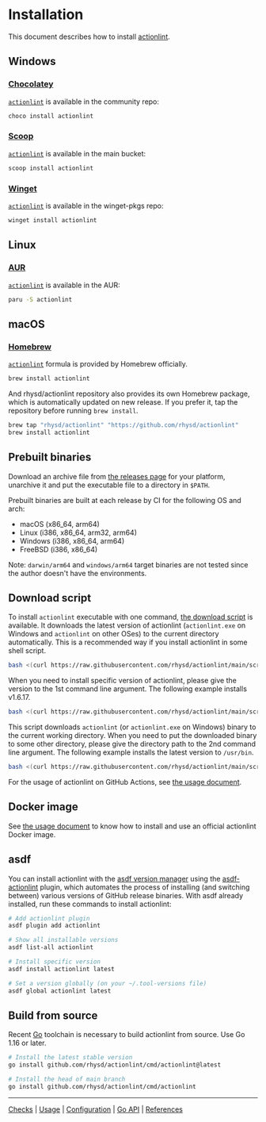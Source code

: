 Installation
============

This document describes how to install [actionlint](../docs).

## Windows

### [Chocolatey](https://chocolatey.org/)

[`actionlint`](https://community.chocolatey.org/packages/actionlint) is available in the community repo:

```powershell
choco install actionlint
```

### [Scoop](https://scoop.sh/)

[`actionlint`](https://scoop.sh/#/apps?q=actionlint&s=0&d=1&o=true) is available in the main bucket:

```powershell
scoop install actionlint
```

### [Winget](https://learn.microsoft.com/en-us/windows/package-manager/)

[`actionlint`](https://github.com/microsoft/winget-pkgs/tree/master/manifests/r/rhysd/actionlint) is available in the winget-pkgs repo:

```powershell
winget install actionlint
```

## Linux

### [AUR](https://aur.archlinux.org/)

[`actionlint`](https://aur.archlinux.org/packages/actionlint) is available in the AUR:

```sh
paru -S actionlint
```


## macOS

### [Homebrew][homebrew]

[`actionlint`][formula] formula is provided by Homebrew officially.

```sh
brew install actionlint
```

And rhysd/actionlint repository also provides its own Homebrew package, which is automatically updated on new release.
If you prefer it, tap the repository before running `brew install`.

```sh
brew tap "rhysd/actionlint" "https://github.com/rhysd/actionlint"
brew install actionlint
```

## Prebuilt binaries

Download an archive file from [the releases page][releases] for your platform, unarchive it and put the executable file to a
directory in `$PATH`.

Prebuilt binaries are built at each release by CI for the following OS and arch:

- macOS (x86_64, arm64)
- Linux (i386, x86_64, arm32, arm64)
- Windows (i386, x86_64, arm64)
- FreeBSD (i386, x86_64)

Note: `darwin/arm64` and `windows/arm64` target binaries are not tested since the author doesn't have the environments.

<a name="download-script"></a>
## Download script

To install `actionlint` executable with one command, [the download script](../scripts/download-actionlint.bash) is available.
It downloads the latest version of actionlint (`actionlint.exe` on Windows and `actionlint` on other OSes) to the current
directory automatically. This is a recommended way if you install actionlint in some shell script.

```sh
bash <(curl https://raw.githubusercontent.com/rhysd/actionlint/main/scripts/download-actionlint.bash)
```

When you need to install specific version of actionlint, please give the version to the 1st command line argument. The following
example installs v1.6.17.

```sh
bash <(curl https://raw.githubusercontent.com/rhysd/actionlint/main/scripts/download-actionlint.bash) 1.6.17
```

This script downloads `actionlint` (or `actionlint.exe` on Windows) binary to the current working directory. When you need to put
the downloaded binary to some other directory, please give the directory path to the 2nd command line argument. The following
example installs the latest version to `/usr/bin`.

```sh
bash <(curl https://raw.githubusercontent.com/rhysd/actionlint/main/scripts/download-actionlint.bash) latest /usr/bin
```

For the usage of actionlint on GitHub Actions, see [the usage document](usage.md#on-github-actions).

## Docker image

See [the usage document](./usage.md#docker) to know how to install and use an official actionlint Docker image.

## asdf

You can install actionlint with the [asdf version manager][asdf] using the [asdf-actionlint][asdf-plugin] plugin, which
automates the process of installing (and switching between) various versions of GitHub release binaries. With asdf already
installed, run these commands to install actionlint:

```bash
# Add actionlint plugin
asdf plugin add actionlint

# Show all installable versions
asdf list-all actionlint

# Install specific version
asdf install actionlint latest

# Set a version globally (on your ~/.tool-versions file)
asdf global actionlint latest
```

## Build from source

Recent [Go][] toolchain is necessary to build actionlint from source. Use Go 1.16 or later.

```sh
# Install the latest stable version
go install github.com/rhysd/actionlint/cmd/actionlint@latest

# Install the head of main branch
go install github.com/rhysd/actionlint/cmd/actionlint
```

---

[Checks](checks.md) | [Usage](usage.md) | [Configuration](config.md) | [Go API](api.md) | [References](reference.md)

[formula]: https://formulae.brew.sh/formula/actionlint
[homebrew]: https://brew.sh/
[releases]: https://github.com/rhysd/actionlint/releases
[Go]: https://golang.org/
[asdf]: https://asdf-vm.com/
[asdf-plugin]: https://github.com/crazy-matt/asdf-actionlint
